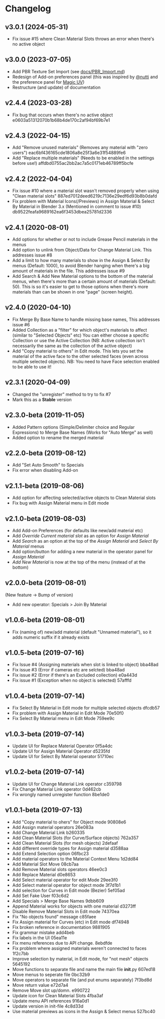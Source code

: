 # Changelog

<a name="v3.0.1"></a>

## v3.0.1 (2024-05-31)

* Fix issue #15 where Clean Material Slots throws an error when there's no active object

<a name="v3.0.0"></a>

## v3.0.0 (2023-07-05)

* Add PBR Texture Set Import (see [docs/PBR_Import.md](docs/pbr_import.md))
* Redesign of Add-on preferences panel (this was inspired by [@nutti](https://github.com/nutti) and the preference panel for [Magic UV](https://github.com/nutti/Magic-UV))
* Restructure (and update) of documentation

<a name="v2.4.4"></a>

## v2.4.4 (2023-03-28)

* Fix bug that occurs when there's no active object e0603a51312070b1b68b4de170c2af94bf69b7e1

<a name="v2.4.3"></a>

## v2.4.3 (2022-04-15)

* Add "Remove unused materials" (Removes any material with "zero users") eac6bf436165cde1806a8e25f3a6e31f54889fe6
* Add "Replace multiple materials" (Needs to be enabled in the settings before use!) affdbd0755ac2bb2ac7a5c0171eb46789ff5bcfe

<a name="v2.4.2"></a>

## v2.4.2 (2022-04-04)

* Fix issue #10 where a material slot wasn't removed properly when using "Clean material slots" 887ed7012deed6219c7136e29edf6d93b8b0dafd
* Fix problem with Material Icons(/Previews) in Assign Material & Select By Material in Blender 3.x (Mentioned in comment to issue #10) db9522feafa9689162ea6f3453dbea25781d2336

<a name="v2.4.1"></a>

## v2.4.1 (2020-08-01)

* Add options for whether or not to include Grease Pencil materials in the menus
* Add option to unlink from Object/Data for Change Material Link. This addresses issue #8
* Add a limit to how many materials to show in the Assign & Select By menus (Default: 1000), to avoid Blender hanging when there's a big amount of materials in the file. This addresses issue #9
* Add Search & Add New Material options to the bottom of the material menus, when there's more than a certain amount of materials (Default: 50).
This is so it's easier to get to those options when there's more materials than can be shown in one "page" (screen height).

<a name="v2.4.0"></a>

## v2.4.0 (2020-04-10)

* Fix Merge By Base Name to handle missing base names, This addresses issue #6
* Added Collection as a "filter" for which object's materials to affect (similar to "Selected Objects" etc)
  You can either choose a specific Collection or use the Active Collection
  (NB: Active collection isn't necessarily the same as the collection of the active object)
* Add "Copy material to others" in Edit mode. This lets you set the material of the active face to the other selected faces
  (even across multiple selected objects). NB: You need to have Face selection enabled to be able to use it!

<a name="v2.3.1"></a>

## v2.3.1 (2020-04-09)

* Changed the "unregister" method to try to fix #7
* Mark this as a **Stable** version

<a name="v2.3.0"></a>

## v2.3.0-beta (2019-11-05)

* Added Pattern options (Simple/Delimiter choice and Regular Expressions) to Merge Base Names (Works for "Auto Merge" as well)
* Added option to rename the merged material

<a name="v2.2.0"></a>

## v2.2.0-beta (2019-08-12)

* Add "Set Auto Smooth" to Specials
* Fix error when disabling Add-on

<a name="v2.1.1"></a>

## v2.1.1-beta (2019-08-06)

* Add option for affecting selected/active objects to Clean Material slots
* Fix bug with Assign Material menu in Edit mode

<a name="v2.1.0"></a>

## v2.1.0-beta (2019-08-03)

* Add Add-on Preferences (for defaults like new/add material etc)
* Add *Override Current material slot* as an option for *Assign Material*
* Add *Search* as an option at the top of the *Assign Material* and *Select By Material* menus
* Add option/button for adding a new material in the operator panel for *Assign Material*
* *Add New Material* is now at the top of the menu (instead of at the bottom)

<a name="v2.0.0"></a>

## v2.0.0-beta (2019-08-01)
(New feature -> Bump of version)

* Add new operator: Specials > Join By Material

<a name="v1.0.6"></a>

## v1.0.6-beta (2019-08-01)

* Fix (naming of) new/add material (default "Unnamed material"), so it adds numeric suffix if it already exists

<a name="v1.0.5"></a>

## v1.0.5-beta (2019-07-16)

* Fix Issue #4 (Assigning materials when slot is linked to object) bba48ad
* Fix issue #3 (Error if cameras etc are selcted) bba48ad
* Fix issue #2 (Error if there's an Excluded collection) e0a443d
* Fix issue #1 (Exception when no object is selected) 57afffd

<a name="v1.0.4"></a>

## v1.0.4-beta (2019-07-14)

* Fix Select By Material in Edit mode for multiple selected objects dfcdb57
* Fix problem with Assign Material in Edit Mode 70e50f0
* Fix Select By Material menu in Edit Mode 759ee9c

<a name="v1.0.3"></a>

## v1.0.3-beta (2019-07-14)

* Update UI for Replace Material Operator 0f5a4dc
* Update UI for Assign Material Operator d5235fd
* Update UI for Select By Material operator 51710ec

<a name="v1.0.2"></a>

## v1.0.2-beta (2019-07-14)

* Update UI for Change Material Link operator c359798
* Fix Change Material Link operator 0d462cb
* Fix wrongly named unregister function 8be1de0

<a name="1.0.1"></a>

## v1.0.1-beta (2019-07-13)

* Add "Copy material to ohers" for Object mode 90808e6
* Add Assign material operators 26e083a
* Add Change Material Link b260335
* Add Clean Material Slots (for Curve/Surface objects) 762a357
* Add Clean Material Slots (for mesh objects) 2defaaf
* Add different override types for Assign material d3588aa
* Add Extend Selection option 06fbc23
* Add material operators to the Material Context Menu 1d2dd84
* Add Material Slot Move 08cb7aa
* Add Remove Material slots operators 46ee0c3
* Add Replace Material d0e8653
* Add Select material operator for edit Mode 29ee3f0
* Add Select material operator for object mode 3f7d1b1
* Add selection for Curves in Edit mode (Bezier) 5ef05ad
* Add Set Fake User f03c6d2
* Add Specials > Merge Base Names 9dbb609
* Append Material works for objects with one material d3273ff
* Disable Remove Material Slots in Edit mode 74370ea
* Fix "No objects found" message c85faee
* Fix Assign material for Curves (etc) in Edit mode df74948
* Fix broken reference in documentation 9881905
* Fix grammar mistake add4beb
* Fix labels in the UI 05ea11e
* Fix menu references due to API change. 8ebdfde
* Fix problem where assigned materials weren't connected to faces 1f2c7bb
* Improve selection by material, in Edit mode, for "not mesh" objects 5645192
* Move functions to separate file and name the main file __init__.py 607ed18
* Move menus to seperate file 0bc32b9
* Move operators to separate file (and put enums separately) 7f3bd8d
* Move return value e72d7a4
* Remove Move slot up/domn. e990722
* Update icon for Clean Material Slots 4fba3af
* Update menu API references 916a0d1
* Update version in init-file 4c8d33d
* Use material previews as icons in the Assign & Select menus 527bc40
